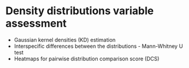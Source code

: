 # <b>Density distributions variable assessment</b>
+ Gaussian kernel densities (KD) estimation 
+ Interspecific differences between the distributions - Mann-Whitney U test
+ Heatmaps for pairwise distribution comparison score (DCS)
